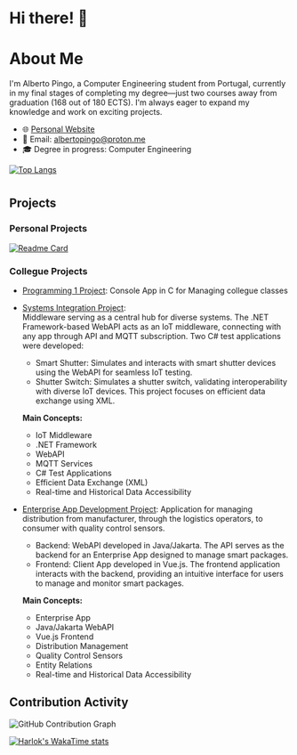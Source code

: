 # Hi there! 👋

# About Me


I'm Alberto Pingo, a Computer Engineering student from Portugal, currently in my final stages of completing my degree—just two courses away from graduation (168 out of 180 ECTS). I'm always eager to expand my knowledge and work on exciting projects.

- 🌐 [Personal Website](...)
- 📧 Email: albertopingo@proton.me
- 🎓 Degree in progress: Computer Engineering

[![Top Langs](https://github-readme-stats.vercel.app/api/top-langs/?username=albertopingo&hide_progress=true&theme=transparent)](https://github.com/albertopingo/github-readme-stats)

#

## Projects

### Personal Projects
[![Readme Card](https://github-readme-stats.vercel.app/api/pin/?username=albertopingo&repo=cyber-canvas&theme=transparent)](https://github.com/albertopingo/cyber-canvas)

### Collegue Projects
- [Programming 1 Project](https://github.com/albertopingo/group_P1_CollegueClassManager): Console App in C for Managing collegue classes

- [Systems Integration Project](https://github.com/albertopingo/group_IS_IoTmiddleware):  
  Middleware serving as a central hub for diverse systems. The .NET Framework-based WebAPI acts as an IoT middleware, connecting with any app through API and MQTT subscription. Two C# test applications were developed:
    - Smart Shutter: Simulates and interacts with smart shutter devices using the WebAPI for seamless IoT testing.
    - Shutter Switch: Simulates a shutter switch, validating interoperability with diverse IoT devices. This project focuses on efficient data exchange using XML.

  **Main Concepts:**
  - IoT Middleware
  - .NET Framework
  - WebAPI
  - MQTT Services
  - C# Test Applications
  - Efficient Data Exchange (XML)
  - Real-time and Historical Data Accessibility


- [Enterprise App Development Project](https://github.com/albertopingo/group_DAE_SmartPackagesApp):
  Application for managing distribution from manufacturer, through the logistics operators, to consumer with quality control sensors.
  - Backend: WebAPI developed in Java/Jakarta. The API serves as the backend for an Enterprise App designed to manage smart packages.
  - Frontend: Client App developed in Vue.js. The frontend application interacts with the backend, providing an intuitive interface for users to manage and monitor smart packages.
  
  **Main Concepts:**
  - Enterprise App
  - Java/Jakarta WebAPI
  - Vue.js Frontend
  - Distribution Management
  - Quality Control Sensors
  - Entity Relations
  - Real-time and Historical Data Accessibility

## Contribution Activity
![GitHub Contribution Graph](https://github-readme-stats.vercel.app/api?username=albertopingo&count_private=true&show_icons=true&theme=transparent&hide=stars,contribs)

[![Harlok's WakaTime stats](https://github-readme-stats.vercel.app/api/wakatime?username=pingo&hide_progress=true&theme=transparent)](https://github.com/anuraghazra/github-readme-stats)
